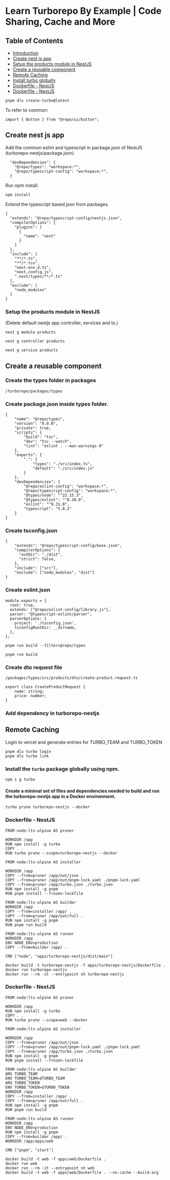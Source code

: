 # Learn Turborepo By Example | Code Sharing, Cache and More


## Table of Contents

- [Introduction](#learn-turborepo-by-example--code-sharing-cache-and-more)
- [Create nest js app](#create-nest-js-app)
- [Setup the products module in NestJS](#setup-the-products-module-in-nestjs)
- [Create a reusable component](#create-a-reusable-component)
- [Remote Caching](#remote-caching)
- [Install turbo globally](#install-the-turbo-package-globally-using-npm)
- [Dockerfile - NestJS](#dockerfile---nestjs)
- [Dockerfile - NextJS](#dockerfile---nextjs)



```
pnpm dlx create-turbo@latest
```

To refer to common:
```
import { Button } from "@repo/ui/button";
```

## Create nest js app
Add the common eslint and typescript in package.json of NestJS
(turborepo-nestjs/package.json)
```
  "devDependencies": {
    "@repo/types": "workspace:*",
    "@repo/typescript-config": "workspace:*",    
  }
```	

Run npm install.
```
npm install
```

Extend the typescript based.json from packages.
```
{
  "extends": "@repo/typescript-config/nextjs.json",
  "compilerOptions": {
    "plugins": [
      {
        "name": "next"
      }
    ]
  },
  "include": [
    "**/*.ts",
    "**/*.tsx",    
    "next-env.d.ts",
    "next.config.js",
    ".next/types/**/*.ts"
  ],
  "exclude": [
    "node_modules"
  ]
}
```

### Setup the products module in NestJS	
(Delete default nestjs app controller, services and ts.)

```
nest g module products
```

```
nest g controller products
```

```
nest g service products
```

## Create a reusable component
### Create the types folder in packages
```
/turborepo/packages/types
```

### Create package.json inside types folder.

```
{
    "name": "@repo/types",
    "version": "0.0.0",
    "private": true,
    "scripts": {
        "build": "tsc",
        "dev": "tsc --watch",
        "lint": "eslint . --max-warnings 0"
    },
    "exports": {
        ".": {
            "types": "./src/index.ts",
            "default": "./src/index.js"
        }
    },
    "devDependencies": {
        "@repo/eslint-config": "workspace:*",
        "@repo/typescript-config": "workspace:*",
        "@types/node": "^22.15.3",
        "@types/eslint": "^8.38.0",
        "eslint": "^9.31.0",
        "typescript": "5.8.2"
    }
}
```

### Create tsconfig.json

```
{
    "extends": "@repo/typescript-config/base.json",
    "compilerOptions": {
      "outDir": "./dist",
      "strict": false,
    },
    "include": ["src"],
    "exclude": ["node_modules", "dist"]
}
```

### Create eslint.json

```
module.exports = {
  root: true,
  extends: ["@repo/eslint-config/library.js"],
  parser: "@typescript-eslint/parser",
  parserOptions: {
    project: './tsconfig.json',
    tsconfigRootDir: __dirname,
  },
};
```

```
pnpm run build --filter=@repo/types
```

```
pnpm run build
```

### Create dto request file
```
/packages/types/src/products/dto/create-product.request.ts
```

```
export class CreateProductRequest {
    name: string;
    price: number;
}
```

### Add dependency in turborepo-nestjs


## Remote Caching
Login to vercel and generate entries for TURBO_TEAM and TURBO_TOKEN
```
pnpm dlx turbo login
pnpm dlx turbo link
```

### Install the ```turbo``` package globally using npm.

```
npm i g turbo
```
#### Create a minimal set of files and dependencies needed to build and run the turborepo-nestjs app in a Docker environment. 

```
turbo prune turborepo-nestjs --docker
```

### Dockerfile - NestJS
```
FROM node:lts-alpine AS pruner

WORKDIR /app
RUN npm install -g turbo
COPY . .
RUN turbo prune --scope=turborepo-nestjs --docker

FROM node:lts-alpine AS installer

WORKDIR /app
COPY --from=pruner /app/out/json .
COPY --from=pruner /app/out/pnpm-lock.yaml ./pnpm-lock.yaml
COPY --from=pruner /app/turbo.json ./turbo.json
RUN npm install -g pnpm
RUN pnpm install --frozen-lockfile

FROM node:lts-alpine AS builder
WORKDIR /app
COPY --from=installer /app/ .
COPY --from=pruner /app/out/full .
RUN npm install -g pnpm
RUN pnpm run build

FROM node:lts-alpine AS runner
WORKDIR /app
ENV NODE_ENV=production
COPY --from=builder /app/ .

CMD ["node", "apps/turborepo-nestjs/dist/main"]
```

```
docker build -t turborepo-nestjs -f apps/turborepo-nestjs/Dockerfile .
docker run turborepo-nestjs
docker run --rm -it --entrypoint sh turborepo-nestjs
```

### Dockerfile - NextJS
```
FROM node:lts-alpine AS pruner

WORKDIR /app
RUN npm install -g turbo
COPY . .
RUN turbo prune --scope=web --docker

FROM node:lts-alpine AS installer

WORKDIR /app
COPY --from=pruner /app/out/json .
COPY --from=pruner /app/out/pnpm-lock.yaml ./pnpm-lock.yaml
COPY --from=pruner /app/turbo.json ./turbo.json
RUN npm install -g pnpm
RUN pnpm install --frozen-lockfile

FROM node:lts-alpine AS builder
ARG TURBO_TEAM
ENV TURBO_TEAM=$TURBO_TEAM
ARG TURBO_TOKEN
ENV TURBO_TOKEN=$TURBO_TOKEN
WORKDIR /app
COPY --from=installer /app/ .
COPY --from=pruner /app/out/full .
RUN npm install -g pnpm
RUN pnpm run build

FROM node:lts-alpine AS runner
WORKDIR /app
ENV NODE_ENV=production
RUN npm install -g pnpm
COPY --from=builder /app/ .
WORKDIR /app/apps/web

CMD ["pnpm", "start"]
```

```
docker build -t web -f apps/web/Dockerfile .
docker run web
docker run --rm -it --entrypoint sh web
docker build -t web -f apps/web/Dockerfile . --no-cache --build-arg 
```
